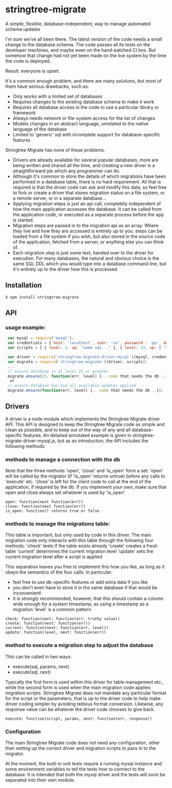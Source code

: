# stringtree-migrate

A simple, flexible, database-independent, way to manage automated schema updates

I'm sure we've all been there. The latest version of the code needs a small change to the database schema.
The code passes all its tests on the developer machines, and maybe even on the hand-patched CI box.
But somehow that change had not yet been made on the live system by the time the code is deployed.

Result: everyone is upset.

It's a common enough problem, and there are many solutions, but most of them have serious drawbacks, such as:

* Only works with a limited set of databases
* Requires changes to the existing database schema to make it work
* Requires all database access in the code to use a particular library or framework
* Always needs network or file-system access for the list of changes
* Models changes in an abstract language, unrelated to the native language of the database
* Limited to 'generic' sql with incomplete support for database-specific features

Stringtree Migrate has none of these problems.

* Drivers are already available for several popular databases, more are being written and shared all the time, and creating a new driver is a straightforward job which any programmer can do.
* Although it's common to store the details of which migrations have been performed in a database table, there is no hard requirement. All that is required is that the driver code can ask and modify this data, so feel free to fork or create a driver that stores migration status on a file system, or a remote server, or in a separate database...
* Applying migration steps is just an api call, completely independent of how the main application accesses the database. It can be called from the application code, or executed as a separate process before the app is started.
* Migration steps are passed in to the migration api as an array. Where they live and how they are accessed is entirely up to you. steps can be loaded from a file system if you wish, but also stored in the source code of the application, fetched from a server, or anything else you can think of.
* Each migration step is just some text, handed over to the driver for execution. For many databases, the natural and obvious choice is the same SQL DDL which you would type into a database command line, but it's entirely up to the driver how this is processed.

## Installation

    $ npm install stringtree-migrate

## API

### usage example:
```js
 var mysql = require('mysql');
 var credentials = { host: 'localhost', user: 'uu', password : 'pp', database : 'test' };
 var scripts = [ { level: 1, up: "some sql..." }, { level: 23, up: [ "some sql...", "some more sql..." ] } ];

 var driver = require('stringtree-migrate-driver-mysql')(mysql, credentials);
 var migrate = require('stringtree-migrate')(driver, scripts);
 ...
 // ensure database is at level 23 or greater
 migrate.ensure(23, function(err, level) {.. code that needs the db ..});
  or
 // ensure database has had all available updates applied
 migrate.ensure(function(err, level) {.. code that needs the db ..});
```

## Drivers

A driver is a node module which implements the Stringtree Migrate driver API. This API is designed to keep the Stringtree Migrate code as simple and clean as possible, and to keep out of the way of any and all database-specific features. An detailed annotated example is given in stringtree-migrate-driver-mysql.js, but as an introduction, the API includes the following methods:

### methods to manage a connection with the db
  Note that the three methods 'open', 'close' and 'is_open' form a set:
  'open' will be called by the migrator (if 'is_open' returns untrue) before any calls to 'execute' etc.
  'close' is left for the client code to call at the end of the application, if required by the db.
  If you implement your own, make sure that open and close always set whatever is used by 'is_open'

    open: function(next function(err))
    close: function(next function(err))
    is_open: function() returns true or false

### methods to manage the migrations table:
  This table is important, but only used by code in this driver. The main migration code only interacts with this table through the following four methods:
  'check' tests if the table exists already
  'create' creates a fresh table
  'current' determines the current migration level
  'update' sets the current migration level after a script is applied

   This separation leaves you free to implement this how you like, as long as it obeys the
   semantics of the four calls. In particular:
   * feel free to use db-specific features or add extra data if you like
   * you don't even have to store it in the same database if that would be inconvenient!
   * it is _strongly_ recommended, however, that this should contain a column wide enough for a system timestamp, as using a timestamp as a migration 'level' is a common pattern

    check: function(next: function(err, truthy value))
    create: function(next: function(err))
    current: function(next: function(err, level))
    update: function(level, next: function(err))

### method to execute a migration step to adjust the database
  This can be called in two ways:
  * execute(sql, params, next)
  * execute(sql, next)

  Typically the first form is used within this driver for table management etc., while the second form is used when the main migration code applies migration scripts. Stringtree Migrate does not mandate any particular format for the script or the parameters, that is up to the driver code to help make driver coding simpler by avoiding tedious format conversion. Likewise, any response value can be whatever the driver code chooses to give back.

    execute: function(script, params, next: function(err, response))

### Configuration

The main Stringtree Migrate code does not need any configuration, other than setting up the correct driver and migration scripts to pass in to the migrator.

At the moment, the built-in unit tests require a running mysql instance and some environment variables to tell the tests how to connect to the database. It is intended that both the mysql driver and the tests will soon be separated into their own module.
